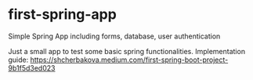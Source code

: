# first-spring-app
Simple Spring App including forms, database, user authentication

Just a small app to test some basic spring functionalities.
Implementation guide: 
https://shcherbakova.medium.com/first-spring-boot-project-9b1f5d3ed023

